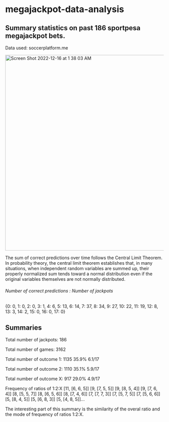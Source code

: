 # megajackpot-data-analysis

## Summary statistics on past 186 sportpesa megajackpot bets.
Data used: soccerplatform.me

<img width="621" alt="Screen Shot 2022-12-16 at 1 38 03 AM" src="https://user-images.githubusercontent.com/33075176/207982058-0a86038a-5814-435b-8279-d6dd4da2180f.png">

The sum of correct predictions over time follows the Central Limit Theorem. 
In probability theory, the central limit theorem establishes that, in many situations, when independent random variables are summed up, their properly normalized sum tends toward a normal distribution even if the original variables themselves are not normally distributed.

###### Number of correct predictions : Number of jackpots
{0: 0, 1: 0, 2: 0, 3: 1, 4: 6, 5: 13, 6: 14, 7: 37, 8: 34, 9: 27, 10: 22, 11: 19, 12: 8, 13: 3, 14: 2, 15: 0, 16: 0, 17: 0}

## Summaries
Total number of jackpots: 186

Total number of games: 3162

Total number of outcome 1: 1135 35.9% 6.1/17

Total number of outcome 2: 1110 35.1% 5.9/17

Total number of outcome X: 917 29.0% 4.9/17


Frequency of ratios of 1:2:X
[11, [6, 6, 5]]
[9, [7, 5, 5]]
[9, [8, 5, 4]]
[9, [7, 6, 4]]
[8, [5, 5, 7]]
[8, [6, 5, 6]]
[8, [7, 4, 6]]
[7, [7, 7, 3]]
[7, [5, 7, 5]]
[7, [5, 6, 6]]
[5, [8, 4, 5]]
[5, [6, 8, 3]]
[5, [4, 8, 5]]...


The interesting part of this summary is the similarity of the overal ratio and the mode of frequency of ratios 1:2:X.
